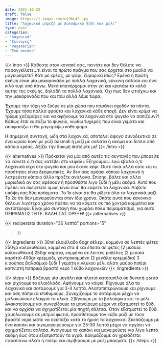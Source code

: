 ```yaml
---
date: 2021-10-22
draft: false
image: https://i.imgur.com/wj9bLAS.jpg
title: "Λαχανικά μπρεζέ με βαλσάμικο ξύδι και μέλι"
type: post
categories:
- "Λαχανικά"
- "Συνταγές"
- "Vegeterian"
- "Ένα σκεύος"
---
```


{{< intro >}}
Κάθεστε στον καναπέ σας, πεινάτε και δεν θέλετε να παραγγείλετε...τι είναι το πρώτο πράγμα που σας έρχεται στο μυαλό να μαγειρέψετε? Κάτι με κρέας, με ψάρι, ζυμαρικά ίσως? Εμένα η πρώτη σκέψη είναι μία μακαρονάδα με πολλά λαχανικά, κόκκινη σάλτσα και ένα κιλό τυρί από πάνω. Μετά επανέρχομαι στην γη και κρατάω τα καλά αυτής της σκέψης, δηλαδή τα πολλά λαχανικά. Όχι πως δεν φτιάχνω και την μακαρονάδα που και που αλλά λέμε τώρα.

Έχουμε την τύχη να ζούμε σε μία χώρα που παράγει σχεδόν τα πάντα. Έχουμε τόσα πολλά φρούτα και λαχανικά κάθε εποχή. Δεν είναι κρίμα να τρώμε χαζομάρες και να αφήνουμε τα λαχανικά στο ψυγείο να σαπίζουν?! Κάπως έτσι κοιτάζω το ψυγείο, νιώθω τυχερός που είναι γεμάτο και αποφασίζω τι θα μαγειρέψω κάθε φορά.

Η σημερινή συνταγή, ωδή στα λαχανικά, αποτελεί άψογο συνοδευτικό σε ένα ωραίο bowl με ρύζι basmati ή μαζί με σαλάτα ή ακόμα και δίπλα από κάποιο κρέας. Αξίζει την δοκιμή πιστέψτε με!
{{< /intro >}}

{{< alternatives >}} Πρόκειται για μία από αυτές τις συνταγές που μπορείτε να κάνετε ό,τι σας κατέβει στο κεφάλι. Εξηγούμαι...εγώ έβαλα ό,τι λαχανικά είχα στο ψυγείο και μου έκανε κέφι. Ουτέ ποιά αλλά ούτε και οι ποσότητες είναι δεσμευτικές. Αν δεν σας αρέσει κάποιο λαχανικό ή λατρεύετε κάποιο άλλο πράξτε ανάλογα. Επίσης, βάλτε και άλλα μυρωδικά αν σας αρέσουν ή προσθέστε λιγο ξύδι ή μέλι ακόμα. Αυτό που πρέπει να σκεφτείτε όμως είναι πως θα κόψετε τα λαχανικά. Λάβετε υπόψη σας δύο πράγματα. Το 1ο είναι ότι θα ρίξετε όλα τα λαχανικά μαζί. Το 2ο ότι δεν μαγειρεύονται στον ίδιο χρόνο. Οπότε αυτά που κανονικά θέλουν λιγότερο χρόνο πρέπει να τα κόψετε σε πιό χοντρά κομμάτια και αντίστροφα. Είναι μία συνταγή που χωράει πολύ πειραματισμό, για αυτό ΠΕΙΡΑΜΑΤΙΣΤΕΙΤΕ. ΚΑΛΗ ΣΑΣ ΟΡΕΞΗ!
{{< /alternatives >}}

{{< recipestats 
    duration="30 λεπτά"
    portions="5"
>}}

{{< ingredients >}} 
30ml ελαιόλαδο
6ogr σέλερι, κομμένο σε λεπτές φέτες
250γρ κολοκυθάκια, κομμένα στα 4 και έπειτα σε φέτες (2 μεσαία κολοκυθάκια)
250gr καρότα, κομμένα σε λεπτές ροδέλες (2 μεσαία καρότα)
400gr κρεμμύδι, χοντροκομμένο (2 μεγάλα κρεμμύδια)
3 κ.σούπας βαλσάμικο ξύδι
1 γεμάτη κ.γλυκού μέλι
αλάτι
μαύρο πιπέρι
καπνιστή πάπρικα
βραστό νερό
1 κύβο λαχανικών
{{< /ingredients >}}

{{< steps >}}
Βάζουμε μία μεγάλη και πλατιά κατσαρόλα σε δυνατή φωτιά και ρίχνουμε το ελαιόλαδο. Αφήνουμε να κάψει.
Ρίχνουμε όλα τα λαχανικά και σοτάρουμε για 3-4 λεπτά. Αλατοπιπερώνουμε και ρίχνουμε και όση πάπρικα επιθυμούμε. Συνεχίζουμε το σοτάρισμα μέχρι να μαλακώσουν ελαφρά τα υλικά.
Σβήνουμε με το βαλσάμικο και το μέλι. Ανακατεύουμε και συνεχίζουμε το μαγείρεμα μέχρι να εξατμιστεί το ξύδι και να αρχίσει να σχηματίζεται μία πηχτή σάλτσα.
Όταν εξατμιστεί το ξύδι χαμηλώνουμε σε μέτρια φωτιά, προσθέτουμε τον κύβο μαζί με τόσο βραστό νερό ωστε να σκεπάζει κατά το ήμιση τα λαχανικά.
Σκεπάζουμε με ένα καπάκι και σιγομαγειρεύουμε για 25-30 λεπτά μέχρι να αρχίσει να σχηματίζεται σάλτσα.
Ανοίγουμε το καπάκι και μαγειρεύετε για λίγα λεπτά ακόμη έως ότου εξατμιστούν τα υγρά. 
Δοκιμάζουμε αν χρειάζεται παραπάνω αλάτι ή πιπέρι και σερβίρουμε με ρύζι μπασμάτι.
{{< /steps >}}